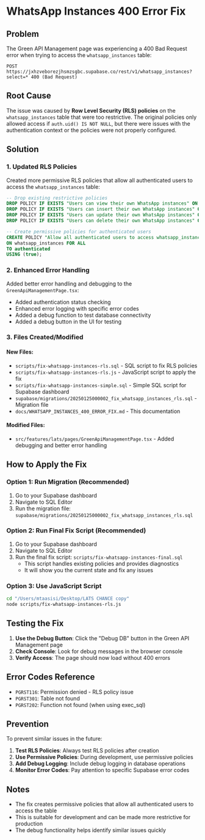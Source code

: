 # WhatsApp Instances 400 Error Fix

## Problem
The Green API Management page was experiencing a 400 Bad Request error when trying to access the `whatsapp_instances` table:

```
POST https://jxhzveborezjhsmzsgbc.supabase.co/rest/v1/whatsapp_instances?select=* 400 (Bad Request)
```

## Root Cause
The issue was caused by **Row Level Security (RLS) policies** on the `whatsapp_instances` table that were too restrictive. The original policies only allowed access if `auth.uid() IS NOT NULL`, but there were issues with the authentication context or the policies were not properly configured.

## Solution

### 1. Updated RLS Policies
Created more permissive RLS policies that allow all authenticated users to access the `whatsapp_instances` table:

```sql
-- Drop existing restrictive policies
DROP POLICY IF EXISTS "Users can view their own WhatsApp instances" ON whatsapp_instances;
DROP POLICY IF EXISTS "Users can insert their own WhatsApp instances" ON whatsapp_instances;
DROP POLICY IF EXISTS "Users can update their own WhatsApp instances" ON whatsapp_instances;
DROP POLICY IF EXISTS "Users can delete their own WhatsApp instances" ON whatsapp_instances;

-- Create permissive policies for authenticated users
CREATE POLICY "Allow all authenticated users to access whatsapp_instances" 
ON whatsapp_instances FOR ALL 
TO authenticated 
USING (true);
```

### 2. Enhanced Error Handling
Added better error handling and debugging to the `GreenApiManagementPage.tsx`:

- Added authentication status checking
- Enhanced error logging with specific error codes
- Added a debug function to test database connectivity
- Added a debug button in the UI for testing

### 3. Files Created/Modified

#### New Files:
- `scripts/fix-whatsapp-instances-rls.sql` - SQL script to fix RLS policies
- `scripts/fix-whatsapp-instances-rls.js` - JavaScript script to apply the fix
- `scripts/fix-whatsapp-instances-simple.sql` - Simple SQL script for Supabase dashboard
- `supabase/migrations/20250125000002_fix_whatsapp_instances_rls.sql` - Migration file
- `docs/WHATSAPP_INSTANCES_400_ERROR_FIX.md` - This documentation

#### Modified Files:
- `src/features/lats/pages/GreenApiManagementPage.tsx` - Added debugging and better error handling

## How to Apply the Fix

### Option 1: Run Migration (Recommended)
1. Go to your Supabase dashboard
2. Navigate to SQL Editor
3. Run the migration file: `supabase/migrations/20250125000002_fix_whatsapp_instances_rls.sql`

### Option 2: Run Final Fix Script (Recommended)
1. Go to your Supabase dashboard
2. Navigate to SQL Editor
3. Run the final fix script: `scripts/fix-whatsapp-instances-final.sql`
   - This script handles existing policies and provides diagnostics
   - It will show you the current state and fix any issues

### Option 3: Use JavaScript Script
```bash
cd "/Users/mtaasisi/Desktop/LATS CHANCE copy"
node scripts/fix-whatsapp-instances-rls.js
```

## Testing the Fix

1. **Use the Debug Button**: Click the "Debug DB" button in the Green API Management page
2. **Check Console**: Look for debug messages in the browser console
3. **Verify Access**: The page should now load without 400 errors

## Error Codes Reference

- `PGRST116`: Permission denied - RLS policy issue
- `PGRST301`: Table not found
- `PGRST202`: Function not found (when using exec_sql)

## Prevention

To prevent similar issues in the future:

1. **Test RLS Policies**: Always test RLS policies after creation
2. **Use Permissive Policies**: During development, use permissive policies
3. **Add Debug Logging**: Include debug logging in database operations
4. **Monitor Error Codes**: Pay attention to specific Supabase error codes

## Notes

- The fix creates permissive policies that allow all authenticated users to access the table
- This is suitable for development and can be made more restrictive for production
- The debug functionality helps identify similar issues quickly
